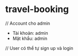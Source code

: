﻿# travel-booking
// Account cho admin
- Tài khoản: admin
- Mật khẩu: admin

// User có thể tự sign up và login

